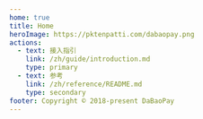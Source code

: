 ```yaml
---
home: true
title: Home
heroImage: https://pktenpatti.com/dabaopay.png
actions:
  - text: 接入指引
    link: /zh/guide/introduction.md
    type: primary
  - text: 参考
    link: /zh/reference/README.md
    type: secondary
footer: Copyright © 2018-present DaBaoPay
---
```

